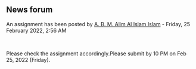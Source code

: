 <h2>News forum</h2><a href="https://moodle.cse.buet.ac.bd/user/view.php?id=34&course=650"></a>
An assignment has been posted
by <a href="https://moodle.cse.buet.ac.bd/user/view.php?id=34&course=650">A. B. M. Alim Al Islam Islam</a> - Friday, 25 February 2022, 2:56 AM


 

Please check the assignment accordingly.Please submit by 10 PM on Feb 25, 2022 (Friday).






